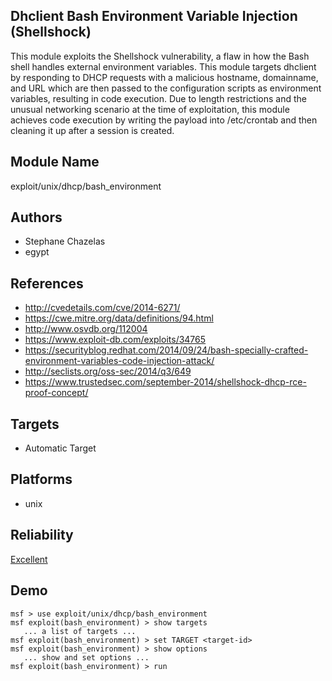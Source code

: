 ## Dhclient Bash Environment Variable Injection (Shellshock)

This module exploits the Shellshock vulnerability, a flaw in 
how the Bash shell handles external environment variables. 
This module targets dhclient by responding to DHCP requests 
with a malicious hostname, domainname, and URL which are 
then passed to the configuration scripts as environment 
variables, resulting in code execution. Due to length 
restrictions and the unusual networking scenario at the time 
of exploitation, this module achieves code execution by 
writing the payload into /etc/crontab and then cleaning it 
up after a session is created.


## Module Name
exploit/unix/dhcp/bash_environment

## Authors
* Stephane Chazelas
* egypt


## References
* http://cvedetails.com/cve/2014-6271/
* https://cwe.mitre.org/data/definitions/94.html
* http://www.osvdb.org/112004
* https://www.exploit-db.com/exploits/34765
* https://securityblog.redhat.com/2014/09/24/bash-specially-crafted-environment-variables-code-injection-attack/
* http://seclists.org/oss-sec/2014/q3/649
* https://www.trustedsec.com/september-2014/shellshock-dhcp-rce-proof-concept/



## Targets
* Automatic Target


## Platforms
* unix

## Reliability
[Excellent](https://github.com/rapid7/metasploit-framework/wiki/Exploit-Ranking)

## Demo

```
msf > use exploit/unix/dhcp/bash_environment
msf exploit(bash_environment) > show targets
   ... a list of targets ...
msf exploit(bash_environment) > set TARGET <target-id>
msf exploit(bash_environment) > show options
   ... show and set options ...
msf exploit(bash_environment) > run
```
    
    
